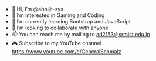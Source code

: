 - 👋 Hi, I’m @abhijit-sys
- 👀 I’m interested in Gaming and Coding
- 🌱 I’m currently learning Bootstrap and JavaScript
- 💞️ I’m looking to collaborate with anyone
- 📫 You can reach me by mailing to ad2153@srmist.edu.in
- 🎮 Subscribe to my YouTube channel https://www.youtube.com/c/GeneralSchmalz

<!---
abhijit-sys/abhijit is a ✨ special ✨ repository because its `README.md` (this file) appears on your GitHub profile.
You can click the Preview link to take a look at your changes.
--->
